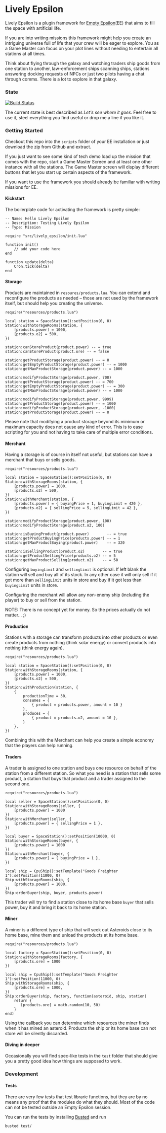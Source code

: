 # Lively Epsilon

Lively Epsilon is a plugin framework for [Empty Epsilon](https://daid.github.io/EmptyEpsilon/)(EE) that aims
to fill the space with artificial life.

If you are into writing missions this framework might help you create an intriguing universe full
of life that your crew will be eager to explore. You as a Game Master can focus on your plot lines
without needing to entertain all stations at all times.

Think about flying through the galaxy and watching traders ship goods from one station to another,
law-enforcement ships scanning ships, stations answering docking requests of NPCs or just two pilots
having a chat through comms. There is a lot to explore in that galaxy.

### State

[![Build Status](https://travis-ci.org/czenker/lively-epsilon.svg?branch=master)](https://travis-ci.org/czenker/lively-epsilon)

The current state is best described as _Let's see where it goes_. Feel free to use it, steel everything
you find useful or drop me a line if you like it.

### Getting Started

Checkout this repo into the ``scripts`` folder of your EE installation or just download the zip from
Github and extract.

If you just want to see some kind of tech demo load up the mission that comes with the repo, start
a Game Master Screen and at least one other instance with all the stations. The Game Master screen
will display different buttons that let you start up certain aspects of the framework.

If you want to use the framework you should already be familiar with writing missions
for EE.

#### Kickstart

The boilerplate code for activating the framework is pretty simple:

    -- Name: Hello Lively Epsilon
    -- Description: Testing Lively Epsilon
    -- Type: Mission

    require "src/lively_epsilon/init.lua"

    function init()
        // add your code here
    end

    function update(delta)
        Cron.tick(delta)
    end

#### Storage

Products are maintained in ``resoures/products.lua``. You can extend and reconfigure
the products as needed – those are not used by the framework itself, but should help you
creating the universe.

    require("resources/products.lua")

    local station = SpaceStation():setPosition(0, 0)
    Station:withStorageRooms(station, {
        [products.power] = 1000,
        [products.o2] = 500,
    })

    station:canStoreProduct(product.power) -- = true
    station:canStoreProduct(product.ore) -- = false

    station:getProductStorage(product.power) -- = 0
    station:getEmptyProductStorage(product.power) -- = 1000
    station:getMaxProductStorage(product.power) -- = 1000

    station:modifyProductStorage(product.power, 700)
    station:getProductStorage(product.power) -- = 700
    station:getEmptyProductStorage(product.power) -- = 300
    station:getMaxProductStorage(product.power) -- = 1000

    station:modifyProductStorage(product.power, 9999)
    station:getProductStorage(product.power) -- = 1000
    station:modifyProductStorage(product.power, -1000)
    station:getProductStorage(product.power) -- = 0

Please note that modifying a product storage beyond its minimum or maximum capacity
does not cause any kind of error. This is to ease scripting for you and not having
to take care of multiple error conditions.

#### Merchant

Having a storage is of course in itself not useful, but stations can have a merchant
that buys or sells goods.

    require("resources/products.lua")

    local station = SpaceStation():setPosition(0, 0)
    Station:withStorageRooms(station, {
        [products.power] = 1000,
        [products.o2] = 500,
    })
    Station:withMerchant(station, {
        [products.power] = { buyingPrice = 1, buyingLimit = 420 },
        [products.o2] = { sellingPrice = 5, sellingLimit = 42 },
    })

    station:modifyProductStorage(product.power, 100)
    station:modifyProductStorage(product.o2, 100)

    station:isBuyingProduct(product.power)        -- = true
    station:getProductBuyingPrice(products.power) -- = 1
    station:getMaxProductBuying(product.power)    -- = 320

    station:isSellingProduct(product.o2)        -- = true
    station:getProductSellingPrice(products.o2) -- = 5
    station:getMaxProductSelling(product.o2)    -- = 58

Configuring ``buyingLimit`` and ``sellingLimit`` is optional. If left blank the station
will sell and buy all of its stock. In any other case it will only sell if it got
more than ``sellingLimit`` units in store and buy if it got less than ``buyingLimit`` units
in store.

Configuring the merchant will allow any non-enemy ship (including the player) to
buy or sell from the station.

NOTE: There is no concept yet for money. So the prices actually do not matter... ;)

#### Production

Stations with a storage can transform products into other products or even create products from nothing
(think solar energy) or convert products into nothing (think energy again).

    require("resources/products.lua")

    local station = SpaceStation():setPosition(0, 0)
    Station:withStorageRooms(station, {
        [products.power] = 1000,
        [products.o2] = 500,
    })
    Station:withProduction(station, {
        {
            productionTime = 30,
            consumes = {
                { product = products.power, amount = 10 }
            },
            produces = {
                { product = products.o2, amount = 10 },
            }
        },
    })

Combining this with the Merchant can help you create a simple economy that the players can help running.

#### Traders

A trader is assigned to one station and buys one resource on behalf of the station from a different station.
So what you need is a station that sells some product, a station that buys that product and a trader assigned to
the second one.

    require("resources/products.lua")

    local seller = SpaceStation():setPosition(0, 0)
    Station:withStorageRooms(seller, {
        [products.power] = 1000
    })
    Station:withMerchant(seller, {
        [products.power] = { sellingPrice = 1 },
    })

    local buyer = SpaceStation():setPosition(10000, 0)
    Station:withStorageRooms(buyer, {
        [products.power] = 1000
    })
    Station:withMerchant(buyer, {
        [products.power] = { buyingPrice = 1 },
    })

    local ship = CpuShip():setTemplate("Goods Freighter 1"):setPosition(11000, 0)
    Ship:withStorageRooms(ship, {
        [products.power] = 1000,
    })
    Ship:orderBuyer(ship, buyer, products.power)

This trader will try to find a station close to its home base ``buyer`` that sells power, buy it and bring
it back to its home station.

#### Miner

A miner is a different type of ship that will seek out Asteroids close to its home base, mine them and
unload the products at its home base.

    require("resources/products.lua")
    
    local factory = SpaceStation():setPosition(0, 0)
    Station:withStorageRooms(factory, {
        [products.ore] = 1000
    })

    local ship = CpuShip():setTemplate("Goods Freighter 1"):setPosition(11000, 0)
    Ship:withStorageRooms(ship, {
        [products.ore] = 1000,
    })
    Ship:orderBuyer(ship, factory, function(asteroid, ship, station)
        return {
           [products.ore] = math.random(10, 50)
        }
    end)

Using the callback you can determine which resources the miner finds when it has mined an asteroid. Products
the ship or its home base can not store will be silently discarded.

#### Diving in deeper

Occasionally you will find spec-like tests in the ``test`` folder that should give you
a pretty good idea how things are supposed to work.

### Development

#### Tests

There are very few tests that test libraric functions, but they are by no means any proof that the modules
do what they should. Most of the code can not be tested outside an Empty Epsilon session.

You can run the tests by installing [Busted](https://olivinelabs.com/busted/) and run

    busted test/
